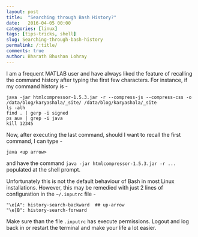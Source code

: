```yaml
---
layout: post
title:  "Searching through Bash History?"
date:   2016-04-05 00:00
categories: [linux]
tags: [tips-tricks, shell]
slug: Searching-through-bash-history
permalink: /:title/
comments: true
author: Bharath Bhushan Lohray
---
```

I am a frequent MATLAB user and have always liked the feature of recalling the command history after typing the first few characters. For instance, if my command history is -

```
java -jar htmlcompressor-1.5.3.jar -r --compress-js --compress-css -o /data/blog/karyashala/_site/ /data/blog/karyashala/_site
ls -alh
find . | gerp -i signed
ps aux | grep -i java
kill 12345
```

Now, after executing the last command, should I want to recall the first command, I can type -

```
java <up arrow>
```

and have the command `java -jar htmlcompressor-1.5.3.jar -r ...` populated at the shell prompt.

Unfortunately this is not the default behaviour of Bash in most Linux installations. However, this may be remedied with just 2 lines of configuration in the `~/.inputrc` file -

```
"\e[A": history-search-backward  ## up-arrow
"\e[B": history-search-forward
```

Make sure than the file `.inputrc` has execute permissions. Logout and log back in or restart the terminal and make your life a lot easier.
